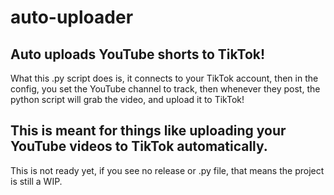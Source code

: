 # auto-uploader
Auto uploads YouTube shorts to TikTok!
----------------------------------------------------------------------
What this .py script does is, it connects to your TikTok account, then in the config, you set the YouTube channel to track, then whenever they post, the python script will grab the video, and upload it to TikTok!

This is meant for things like uploading your YouTube videos to TikTok automatically.
----------------------------------------------------------------------
This is not ready yet, if you see no release or .py file, that means the project is still a WIP.
